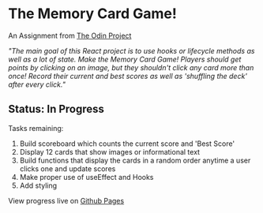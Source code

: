 # The Memory Card Game!

An Assignment from [The Odin Project](https://www.theodinproject.com/lessons/memory-card)


*"The main goal of this React project is to use hooks or lifecycle methods as well as a lot of state. Make the Memory Card Game! Players should get points by clicking on an image, but they shouldn't click any card more than once! Record their current and best scores as well as 'shuffling the deck' after every click."*


## Status: In Progress

Tasks remaining:

  1. Build scoreboard which counts the current score and 'Best Score'
  2. Display 12 cards that show images or informational text
  3. Build functions that display the cards in a random order anytime a user clicks one and update scores
  4. Make proper use of useEffect and Hooks
  5. Add styling

View progress live on [Github Pages](https://github.com/programmurr)
